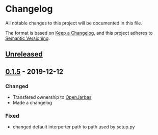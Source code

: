 # Changelog

All notable changes to this project will be documented in this file.

The format is based on [Keep a Changelog](https://keepachangelog.com/en/1.0.0/),
and this project adheres to [Semantic Versioning](https://semver.org/spec/v2.0.0.html).

## [Unreleased]

## [0.1.5]  - 2019-12-12

### Changed

- Transfered ownership to [OpenJarbas](https://github.com/OpenJarbas)
- Made a changelog

### Fixed

- changed default interperter path to path used by setup.py

[unreleased]: https://github.com/OpenJarbas/pyFrotz/tree/dev
[0.1.5]: https://github.com/OpenJarbas/pyFrotz/tree/0.1.5
